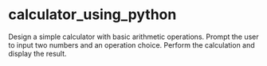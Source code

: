 # calculator_using_python

Design a simple calculator with basic arithmetic operations. Prompt the user to input two numbers and an operation choice.
Perform the calculation and display the result.

